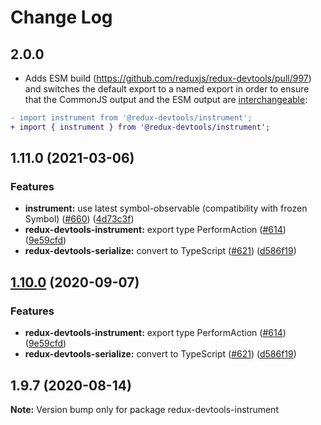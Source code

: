 # Change Log

## 2.0.0

- Adds ESM build (https://github.com/reduxjs/redux-devtools/pull/997) and switches the default export to a named export in order to ensure that the CommonJS output and the ESM output are [interchangeable](https://rollupjs.org/guide/en/#outputexports):

```diff
- import instrument from '@redux-devtools/instrument';
+ import { instrument } from '@redux-devtools/instrument';
```

## 1.11.0 (2021-03-06)

### Features

- **instrument:** use latest symbol-observable (compatibility with frozen Symbol) ([#660](https://github.com/reduxjs/redux-devtools/issues/660)) ([4d73c3f](https://github.com/reduxjs/redux-devtools/commit/4d73c3f98cb9e3308a1e888213ca4faaec9f1b5e))
- **redux-devtools-instrument:** export type PerformAction ([#614](https://github.com/reduxjs/redux-devtools/issues/614)) ([9e59cfd](https://github.com/reduxjs/redux-devtools/commit/9e59cfdc7d1d0595f0718feaebc0a9bf814b0b63))
- **redux-devtools-serialize:** convert to TypeScript ([#621](https://github.com/reduxjs/redux-devtools/issues/621)) ([d586f19](https://github.com/reduxjs/redux-devtools/commit/d586f1955a3648883107f8c981ee17eeb4c013a3))

## [1.10.0](https://github.com/reduxjs/redux-devtools/compare/redux-devtools-instrument@1.9.7...redux-devtools-instrument@1.10.0) (2020-09-07)

### Features

- **redux-devtools-instrument:** export type PerformAction ([#614](https://github.com/reduxjs/redux-devtools/issues/614)) ([9e59cfd](https://github.com/reduxjs/redux-devtools/commit/9e59cfdc7d1d0595f0718feaebc0a9bf814b0b63))
- **redux-devtools-serialize:** convert to TypeScript ([#621](https://github.com/reduxjs/redux-devtools/issues/621)) ([d586f19](https://github.com/reduxjs/redux-devtools/commit/d586f1955a3648883107f8c981ee17eeb4c013a3))

## 1.9.7 (2020-08-14)

**Note:** Version bump only for package redux-devtools-instrument
